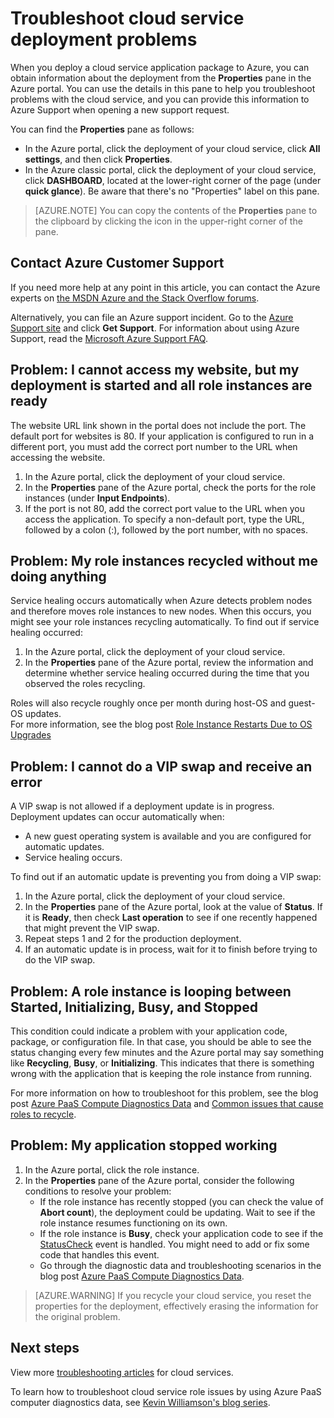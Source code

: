 <properties
 pageTitle="Troubleshoot cloud service deployment problems | Microsoft Azure"
 description="There are a few common problems you may run into when deploying a cloud service to Azure. This article provides solutions to some of them."
   services="cloud-services"
   documentationCenter=""
   authors="simonxjx"
   manager="felixwu"
   editor=""
   tags="top-support-issue"/>
<tags
   ms.service="cloud-services"
   ms.devlang="na"
   ms.topic="article"
   ms.tgt_pltfrm="na"
   ms.workload="tbd"
   ms.date="05/23/2016"
   ms.author="simonxjx" />

# Troubleshoot cloud service deployment problems

When you deploy a cloud service application package to Azure, you can obtain information about the deployment from the **Properties** pane in the Azure portal. You can use the details in this pane to help you troubleshoot problems with the cloud service, and you can provide this information to Azure Support when opening a new support request.

You can find the **Properties** pane as follows:

* In the Azure portal, click the deployment of your cloud service, click **All settings**, and then click **Properties**.
* In the Azure classic portal, click the deployment of your cloud service, click **DASHBOARD**, located at the lower-right corner of the page (under **quick glance**). Be aware that there's no "Properties" label on this pane.

> [AZURE.NOTE] You can copy the contents of the **Properties** pane to the clipboard by clicking the icon in the upper-right corner of the pane.

## Contact Azure Customer Support

If you need more help at any point in this article, you can contact the Azure experts on [the MSDN Azure and the Stack Overflow forums](https://azure.microsoft.com/support/forums/).

Alternatively, you can file an Azure support incident. Go to the [Azure Support site](http://azure.microsoft.com/support/options/) and click **Get Support**. For information about using Azure Support, read the [Microsoft Azure Support FAQ](http://azure.microsoft.com/support/faq/).

## Problem: I cannot access my website, but my deployment is started and all role instances are ready

The website URL link shown in the portal does not include the port. The default port for websites is 80. If your application is configured to run in a different port, you must add the correct port number to the URL when accessing the website.

1. In the Azure portal, click the deployment of your cloud service.
2. In the **Properties** pane of the Azure portal, check the ports for the role instances (under **Input Endpoints**).
3. If the port is not 80, add the correct port value to the URL when you access the application. To specify a non-default port, type the URL, followed by a colon (:), followed by the port number, with no spaces.

## Problem: My role instances recycled without me doing anything

Service healing occurs automatically when Azure detects problem nodes and therefore moves role instances to new nodes. When this occurs, you might see your role instances recycling automatically. To find out if service healing occurred:

1. In the Azure portal, click the deployment of your cloud service.
2. In the **Properties** pane of the Azure portal, review the information and determine whether service healing occurred during the time that you observed the roles recycling.

Roles will also recycle roughly once per month during host-OS and guest-OS updates.  
For more information, see the blog post [Role Instance Restarts Due to OS Upgrades](http://blogs.msdn.com/b/kwill/archive/2012/09/19/role-instance-restarts-due-to-os-upgrades.aspx)

## Problem: I cannot do a VIP swap and receive an error

A VIP swap is not allowed if a deployment update is in progress. Deployment updates can occur automatically when:

* A new guest operating system is available and you are configured for automatic updates.
* Service healing occurs.

To find out if an automatic update is preventing you from doing a VIP swap:

1. In the Azure portal, click the deployment of your cloud service.
2. In the **Properties** pane of the Azure portal, look at the value of **Status**. If it is **Ready**, then check **Last operation** to see if one recently happened that might prevent the VIP swap.
3. Repeat steps 1 and 2 for the production deployment.
4. If an automatic update is in process, wait for it to finish before trying to do the VIP swap.

## Problem: A role instance is looping between Started, Initializing, Busy, and Stopped

This condition could indicate a problem with your application code, package, or configuration file. In that case, you should be able to see the status changing every few minutes and the Azure portal may say something like **Recycling**, **Busy**, or **Initializing**. This indicates that there is something wrong with the application that is keeping the role instance from running.

For more information on how to troubleshoot for this problem, see the blog post [Azure PaaS Compute Diagnostics Data](http://blogs.msdn.com/b/kwill/archive/2013/08/09/windows-azure-paas-compute-diagnostics-data.aspx) and [Common issues that cause roles to recycle](cloud-services-troubleshoot-common-issues-which-cause-roles-recycle.md).

## Problem: My application stopped working

1. In the Azure portal, click the role instance.
2. In the **Properties** pane of the Azure portal, consider the following conditions to resolve your problem:
   * If the role instance has recently stopped (you can check the value of **Abort count**), the deployment could be updating. Wait to see if the role instance resumes functioning on its own.
   * If the role instance is **Busy**, check your application code to see if the [StatusCheck](https://msdn.microsoft.com/library/microsoft.windowsazure.serviceruntime.roleenvironment.statuscheck) event is handled. You might need to add or fix some code that handles this event.
   * Go through the diagnostic data and troubleshooting scenarios in the blog post [Azure PaaS Compute Diagnostics Data](http://blogs.msdn.com/b/kwill/archive/2013/08/09/windows-azure-paas-compute-diagnostics-data.aspx).

>[AZURE.WARNING] If you recycle your cloud service, you reset the properties for the deployment, effectively erasing the information for the original problem.

## Next steps

View more [troubleshooting articles](..\?tag=top-support-issue&product=cloud-services) for cloud services.

To learn how to troubleshoot cloud service role issues by using Azure PaaS computer diagnostics data, see [Kevin Williamson's blog series](http://blogs.msdn.com/b/kwill/archive/2013/08/09/windows-azure-paas-compute-diagnostics-data.aspx).
